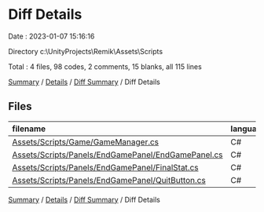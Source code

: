 # Diff Details

Date : 2023-01-07 15:16:16

Directory c:\\UnityProjects\\Remik\\Assets\\Scripts

Total : 4 files,  98 codes, 2 comments, 15 blanks, all 115 lines

[Summary](results.md) / [Details](details.md) / [Diff Summary](diff.md) / Diff Details

## Files
| filename | language | code | comment | blank | total |
| :--- | :--- | ---: | ---: | ---: | ---: |
| [Assets/Scripts/Game/GameManager.cs](/Assets/Scripts/Game/GameManager.cs) | C# | 15 | 0 | 1 | 16 |
| [Assets/Scripts/Panels/EndGamePanel/EndGamePanel.cs](/Assets/Scripts/Panels/EndGamePanel/EndGamePanel.cs) | C# | 56 | 0 | 6 | 62 |
| [Assets/Scripts/Panels/EndGamePanel/FinalStat.cs](/Assets/Scripts/Panels/EndGamePanel/FinalStat.cs) | C# | 15 | 0 | 3 | 18 |
| [Assets/Scripts/Panels/EndGamePanel/QuitButton.cs](/Assets/Scripts/Panels/EndGamePanel/QuitButton.cs) | C# | 12 | 2 | 5 | 19 |

[Summary](results.md) / [Details](details.md) / [Diff Summary](diff.md) / Diff Details
